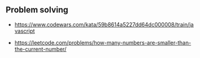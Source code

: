 ## Problem solving
* https://www.codewars.com/kata/59b8614a5227dd64dc000008/train/javascript

* https://leetcode.com/problems/how-many-numbers-are-smaller-than-the-current-number/